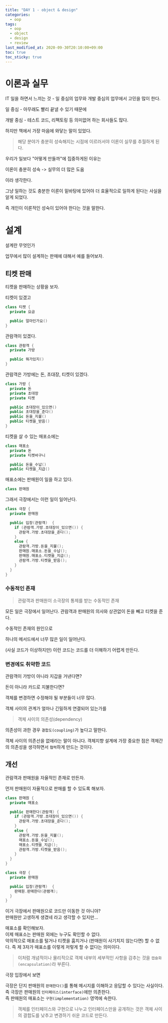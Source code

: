 ```yaml
---
title: "DAY 1 - object & design"
categories: 
  - oop
tags:
  - oop
  - object
  - design
  - review
last_modified_at: 2020-09-30T20:10:00+09:00
toc: true
toc_sticky: true
---
```


# 이론과 실무

IT 일을 하면서 느끼는 것 - 일 중심의 업무와 개발 중심의 업무에서 고민을 많이 한다.

일 중심 - 아무래도 빨리 끝낼 수 있기 때문에

개발 중심 - 테스트 코드, 리펙토링 등 의미없어 하는 회사들도 많다.

하지만 책에서 가장 마음에 와닿는 말이 있었다.

> 해당 분야가 충분히 성숙해지는 시점에 이르러서야 이론이 실무를 추월하게 된다.

우리가 일보다 "어떻게 만들까"에 집중하게된 이유는

이론이 충분히 성숙 -> 실무의 더 많은 도움

이라 생각한다.

그냥 일하는 것도 충분한 이론이 밑바탕에 있어야 더 효율적으로 일하게 된다는 사실을 알게 되었다.

즉 개인이 이론적인 성숙이 있어야 한다는 것을 말한다.

# 설계

설계란 무엇인가

업무에서 많이 설계하는 판매에 대해서 예를 들어보자.

## 티켓 판매

티켓을 판매하는 상황을 보자.

티켓이 있겠고
```java
class 티켓 {
  private 요금

  public 얼마인가요()
}
```

관람객이 있겠다.
```java
class 관람객 {
  private 가방

  public 뭐가있지()
}
```

관람객은 가방에는 돈, 초대장, 티켓이 있겠다.
```java
class 가방 {
  private 돈
  private 초대장
  private 티켓

  public 초대장이_있으면()
  public 초대장을_준다()
  public 돈을_지불()
  public 티켓을_받음()
}
```

티켓을 살 수 있는 매포소에는
```java
class 매표소 
  private 돈
  private 티켓바구니

  public 돈을_수납()
  public 티켓을_지급()
```

매표소에는 판매원이 일을 하고 있다.
```java
class 판매원
```

그래서 극장에서는 이런 일이 일어난다.
```java
class 극장 {
  private 판매원

  public 입장(관람객)  {
    if (관람객.가방.초대장이_있으면()) {
      관람객.가방.초대장을_준다();
    } 
    else {
      관람객.가방.돈을_지불();
      판매원.매표소.돈을_수납();
      판매원.매표소.티켓을_지급();
      관람객.가방.티켓을_받음();
    }
  }
}
```


### 수동적인 존재

> 관람객과 판매원이 소극장의 통제를 받는 수동적인 존재

모든 일은 극장에서 일어난다. 관람객과 판매원의 의사와 상관없이 돈을 빼고 티켓을 준다.

수동적인 존재의 원인으로  

하나의 메서드에서 너무 많은 일이 일어난다.

(사실 코드가 이상하지만) 이런 코드는 코드를 더 이해하기 어렵게 만든다.


### 변경에도 취약한 코드

관람객이 가방이 아니라 지갑을 거낸다면?

돈이 아니라 카드로 지불한다면?

객체를 변경하면 수정해야 될 부분들이 너무 많다.

객체 사이의 관계가 얼마나 긴밀하게 연결되어 있는가를

> 객체 사이의 의존성(dependency)

의존성이 과한 경우 `결합도(coupling)`가 높다고 말한다.

객체 사이의 의존선을 없애라는 말이 아니다. 객체지향 설계에 가장 중요한 점은 객체간의 의존성을 생각하면서 `협력`하게 만드는 것이다.


## 개선

관람객과 판매원을 자율적인 존재로 만든자.

먼저 판매원이 자율적으로 판매를 할 수 있도록 해보자.

```java
class 판매원 {
  private 매표소

  public 판매한다(관람객) {
    if (관람객.가방.초대장이_있으면()) {
      관람객.가방.초대장을_준다();
    } 
    else {
      관람객.가방.돈을_지불();
      매표소.돈을_수납();
      매표소.티켓을_지급();
      관람객.가방.티켓을_받음();
    }
  }
}
```

```java
class 극장 {
  private 판매원

  public 입장(관람객)  {
    판매원.판매한다(관램객);
  }
}
```

이거 극장에서 판매원으로 코드만 이동한 것 아니야?  
판매원만 고생하게 생겼네 라고 생각할 수 있지만...

매표소를 확인해보자.  
이제 매표소는 판매원 외에는 누구도 확인할 수 없다.  
악의적으로 매표소를 털거나 티켓을 훔치거나 (판매원이 사기치지 않는다면) 할 수 없다.
즉 제 3자가 매표소를 이렇게 저렇게 할 수 없다는 의미이다.  

> 이처럼 개념적이나 물리적으로 객체 내부의 세부적인 사항을 감추는 것을 `캡슐화(encapsulation)`라 부른다.

극장 입장에서 보면 

극장은 단지 판매원의 `판매한다()`를 통해 메시지를 이해하고 응답할 수 있다는 사실이다.  
즉 극장은 판매원의 `인터페이스(interface)`에만 의존한다.  
즉 판매원의 매표소는 `구현(implementation)` 영역에 속한다.

> 객체를 인터페이스와 구현으로 나누고 인터페이스만을 공개하는 것은 객체 사이의 결합도를 낮추고 변경하기 쉬운 코드로 만든다.

